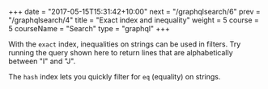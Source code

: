 +++
date = "2017-05-15T15:31:42+10:00"
next = "/graphqlsearch/6"
prev = "/graphqlsearch/4"
title = "Exact index and inequality"
weight = 5
course = 5
courseName = "Search"
type = "graphql"
+++

With the `exact` index, inequalities on strings can be used in filters. Try
running the query shown here to return lines that are alphabetically between "I"
and "J".

The `hash` index lets you quickly filter for `eq` (equality) on strings.
